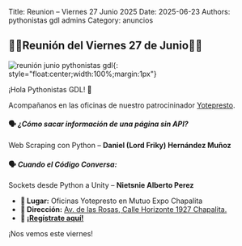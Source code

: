 Title: Reunion – Viernes 27 Junio 2025
Date: 2025-06-23
Authors: pythonistas gdl admins
Category: anuncios

## 🐍🐍Reunión del Viernes 27 de Junio🐍🐍

![reunión junio pythonistas gdl]({static}/images/270625/pythonistas_27_de_junio.png){: style="float:center;width:100%;margin:1px"}

¡Hola Pythonistas GDL! 🐍 

Acompañanos en las oficinas de nuestro patrocininador [Yotepresto](https://www.yotepresto.com/).

#### 🗣️ *¿Cómo sacar información de una página sin API?*  
Web Scraping con Python
– **Daniel (Lord Friky) Hernández Muñoz**

#### 🗣️ *Cuando el Código Conversa:*  
Sockets desde Python a Unity
– **Nietsnie Alberto Perez**

- **📍 Lugar:** Oficinas Yotepresto en Mutuo Expo Chapalita  
- **📌 Dirección:** [Av. de las Rosas, Calle Horizonte 1927 Chapalita.](https://maps.app.goo.gl/sXYnup9SgcvsGuZz9)
- **🔗 [¡Regístrate aquí!](https://eventos.pythonistas-gdl.org/signup/2)**
  

¡Nos vemos este viernes!